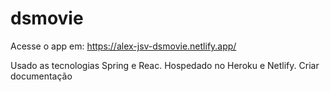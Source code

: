 # dsmovie

Acesse o app em: https://alex-jsv-dsmovie.netlify.app/

Usado as tecnologias Spring e Reac. Hospedado no Heroku e Netlify. Criar documentação
